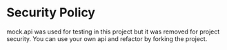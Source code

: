 # Security Policy

mock.api was used for testing in this project but it was removed for project security. 
You can use your own api and refactor by forking the project. 
